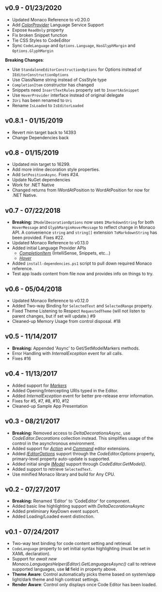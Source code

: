 v0.9 - 01/23/2020
-----------------
- Updated Monaco Reference to v0.20.0
- Add *[ColorProvider](https://microsoft.github.io/monaco-editor/api/modules/monaco.languages.html#registercolorprovider)* Language Service Support
- Expose `ReadOnly` property
- Fix broken Snippet function
- Tie CSS Styles to CodeEditor
- Sync `CodeLanguage` and `Options.Language`, `HasGlyphMargin` and `Options.GlyphMargin`

**Breaking Changes**: 
- Use `StandaloneEditorConstructionOptions` for Options instead of `IEditorConstructionOptions`
- Use ClassName string instead of CssStyle type
- `CompletionItem` constructor has changed
- Snippets need `InsertTextRules` property set to `InsertAsSnippet`
- Use `HoverProvider` interface instead of original delegate
- `IUri` has been renamed to `Uri`
- Rename `IsLoaded` to `IsEditorLoaded`

v0.8.1 - 01/15/2019
-------------------
- Revert min target back to 14393
- Change Dependencies back

v0.8 - 01/15/2019
-----------------
- Updated min target to 16299.
- Add more inline decoration style properties.
- Add `SetPositionAsync`. Fixes #24.
- Update NuGet dependencies
- Work for .NET Native
- Changed returns from IWordAtPosition to WordAtPosition for now for .NET Native.

v0.7 - 07/22/2018
-----------------
- **Breaking:** `IModelDecorationOptions` now uses `IMarkdownString` for both `HoverMessage` and `GlyphMarginHoverMessage` to reflect change in Monaco API.  A convenience `string` and `string[]` extension `ToMarkdownString` has been provided.  Fixes #22. 
- Updated Monaco Reference to v0.13.0 
- Added initial Language Provider APIs 
  - *[CompletionItem](https://microsoft.github.io/monaco-editor/api/modules/monaco.languages.html#registercompletionitemprovider)* (IntelliSense, Snippets, etc...) 
  - *[Hover](https://microsoft.github.io/monaco-editor/api/modules/monaco.languages.html#registerhoverprovider)*
- Added `install-dependencies.ps1` script to pull down required Monaco reference. 
- Test app loads content from file now and provides info on things to try. 
 
v0.6 - 05/04/2018
-----------------
- Updated Monaco Reference to v0.12.0
- Added Two-way Binding for `SelectedText` and `SelectedRange` property.
- Fixed Theme Listening to Respect `RequestedTheme` (will not listen to parent changes, but if set will update.) #9
- Cleaned-up Memory Usage from control disposal. #18

v0.5 - 11/14/2017
-----------------
- **Breaking:** Appended 'Async' to Get/SetModelMarkers methods.
- Error Handling with *InternalException* event for all calls.
- Fixes #16

v0.4 - 11/13/2017
-----------------
- Added support for *[Markers](https://microsoft.github.io/monaco-editor/api/modules/monaco.editor.html#setmodelmarkers)*
- Added Opening/Intercepting URIs typed in the Editor.
- Added *InternalException* event for better pre-release error information.
- Fixes for #5, #7, #8, #10, #12
- Cleaned-up Sample App Presentation

v0.3 - 08/21/2017
-----------------
- **Breaking:** Removed access to *DeltaDecorationsAsync*, use *CodeEditor.Decorations* collection instead.  This simplifies usage of the control in the asynchronous environment.
- Added support for *[Action](https://microsoft.github.io/monaco-editor/api/interfaces/monaco.editor.istandalonecodeeditor.html#addaction)* and *[Command](https://microsoft.github.io/monaco-editor/api/interfaces/monaco.editor.istandalonecodeeditor.html#addcommand)* editor extensions.
- Added *[IEditorOptions](https://microsoft.github.io/monaco-editor/api/interfaces/monaco.editor.ieditoroptions.html)* support through the *CodeEditor.Options* property, primary-level property auto-update is supported.
- Added initial single *[IModel](https://microsoft.github.io/monaco-editor/api/interfaces/monaco.editor.imodel.html)* support through *CodeEditor.GetModel()*.
- Added support to retrieve `SelectedText`.
- Use minified Monaco library and build for Any CPU.

v0.2 - 07/27/2017
-----------------
- **Breaking:** Renamed 'Editor' to 'CodeEditor' for component.
- Added basic line highlighting support with *DeltaDecorationsAsync*
- Added preliminary KeyDown event support.
- Added Loading/Loaded event distinction.

v0.1 - 07/24/2017
-----------------
 - Two-way text binding for code content setting and retrieval.
 - `CodeLanguage` property to set initial syntax highlighting (must be set in XAML declaration).
 - Support for *await new Monaco.LanguagesHelper(Editor).GetLanguagesAsync()* call to retrieve supported languages, use **Id** field in property above.
 - **Theme Aware**: Control automatically picks theme based on system/app light/dark theme and high contrast settings.
 - **Render Aware**: Control only displays once Code Editor has been loaded.
 